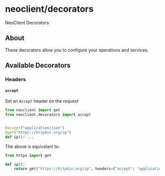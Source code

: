 # neoclient/decorators
NeoClient Decorators

## About
These decorators allow you to configure your operations and services.

## Available Decorators
### Headers
#### `accept`
Set an `Accept` header on the request
```python
from neoclient import get
from neoclient.decorators import accept


@accept("application/json")
@get("https://httpbin.org/ip")
def ip(): ...
```

The above is equivelant to:
```python
from httpx import get

def ip():
    return get("https://httpbin.org/ip", headers={"accept": "application/json"})
```